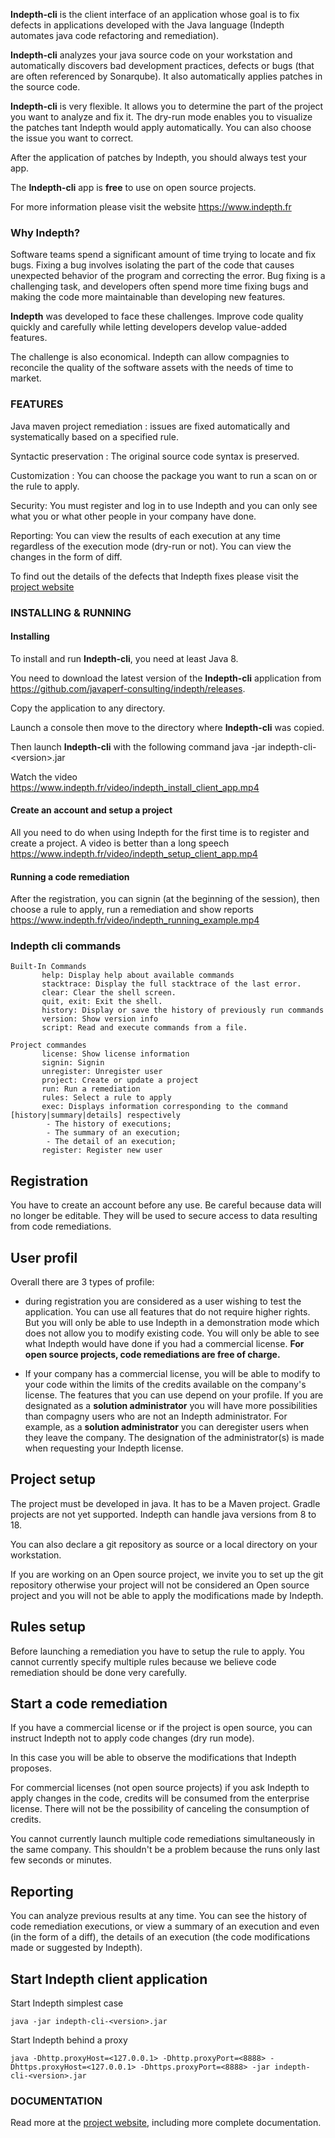 


**Indepth-cli** is the client interface of an application whose goal is to fix defects in applications developed with the Java language (Indepth automates java code refactoring and remediation).

**Indepth-cli** analyzes your java source code on your workstation and automatically discovers bad development practices, defects or bugs (that are often referenced by Sonarqube). 
It also automatically applies patches in the source code.

**Indepth-cli** is very flexible. It allows you to determine the part of the project you want to analyze and fix it. 
The dry-run mode enables you to visualize the patches tant Indepth would apply automatically.
You can also choose the issue you want to correct.

After the application of patches by Indepth, you should always test your app.

The **Indepth-cli** app is **free** to use on open source projects.

For more information please visit the website https://www.indepth.fr

### Why Indepth?

Software teams spend a significant amount of time trying to locate and fix bugs. 
Fixing a bug involves isolating the part of the code that causes unexpected behavior of the program and correcting the error. 
Bug fixing is a challenging task, and developers often spend more time fixing bugs and making the code more maintainable than developing new features.

**Indepth** was developed to face these challenges. Improve code quality quickly and carefully while letting developers develop value-added features.

The challenge is also economical. Indepth  can allow compagnies to reconcile the quality of the software assets with the needs of time to market.

### FEATURES

Java maven project remediation : issues are fixed automatically and systematically based on a specified rule.

Syntactic preservation : The original source code syntax is preserved.

Customization : You can choose the package you want to run a scan on or the rule to apply.

Security: You must register and log in to use Indepth and you can only see what you or what other people in your company have done.

Reporting: You can view the results of each execution at any time regardless of the execution mode (dry-run or not). You can view the changes in the form of diff.

To find out the details of the defects that Indepth fixes please visit the [project website](http://indepth.fr/documentation.html)


### INSTALLING & RUNNING

#### Installing

To install and run **Indepth-cli**, you need at least Java 8.

You need to download the latest version of the **Indepth-cli** application from https://github.com/javaperf-consulting/indepth/releases.

Copy the application to any directory.

Launch a console then move to the directory where **Indepth-cli** was copied.

Then launch **Indepth-cli** with the following command java -jar indepth-cli-&lt;version&gt;.jar

Watch the video 
https://www.indepth.fr/video/indepth_install_client_app.mp4

#### Create an account and setup a project

All you need to do when using Indepth for the first time is to register and create a project. A video is better than a long speech https://www.indepth.fr/video/indepth_setup_client_app.mp4

#### Running a code remediation

After the registration, you can signin (at the beginning of the session), then choose a rule to apply, run a remediation and show reports https://www.indepth.fr/video/indepth_running_example.mp4

### Indepth cli commands

```
Built-In Commands
       help: Display help about available commands
       stacktrace: Display the full stacktrace of the last error.
       clear: Clear the shell screen.
       quit, exit: Exit the shell.
       history: Display or save the history of previously run commands
       version: Show version info
       script: Read and execute commands from a file.

Project commandes
       license: Show license information
       signin: Signin
       unregister: Unregister user
       project: Create or update a project
       run: Run a remediation
       rules: Select a rule to apply
       exec: Displays information corresponding to the command [history|summary|details] respectively
        - The history of executions;
        - The summary of an execution;
        - The detail of an execution;
       register: Register new user
```

## Registration

You have to create an account before any use. 
Be careful because data will no longer be editable. 
They will be used to secure access to data resulting from code remediations.

## User profil

Overall there are 3 types of profile:

- during registration you are considered as a user wishing to test the application. 
You can use all features that do not require higher rights. 
But you will only be able to use Indepth in a demonstration mode which does not allow you to modify existing code. 
You will only be able to see what Indepth would have done if you had a commercial license. 
**For open source projects, code remediations are free of charge.**

- If your company has a commercial license, you will be able to modify to your code within the limits of the credits available on the company's license.
The features that you can use depend on your profile. 
If you are designated as a **solution administrator** you will have more possibilities than compagny users who are not an Indepth administrator. 
For example, as a **solution administrator** you can deregister users when they leave the company.
The designation of the administrator(s) is made when requesting your Indepth license.

## Project setup

The project must be developed in java. 
It has to be a Maven project. Gradle projects are not yet supported. 
Indepth can handle java versions from 8 to 18. 

You can also declare a git repository as source or a local directory on your workstation. 

If you are working on an Open source project, we invite you to set up the git repository otherwise your project will not be considered an Open source project and you will not be able to apply the modifications made by Indepth.

## Rules setup

Before launching a remediation you have to setup the rule to apply. 
You cannot currently specify multiple rules because we believe code remediation should be done very carefully.

## Start a code remediation

If you have a commercial license or if the project is open source, you can instruct Indepth not to apply code changes (dry run mode). 

In this case you will be able to observe the modifications that Indepth proposes. 

For commercial licenses (not open source projects) if you ask Indepth to apply changes in the code, credits will be consumed from the enterprise license. 
There will not be the possibility of canceling the consumption of credits.

You cannot currently launch multiple code remediations simultaneously in the same company.
This shouldn't be a problem because the runs only last few seconds or minutes.

## Reporting

You can analyze previous results at any time.
You can see the history of code remediation executions, or view a summary of an execution and even (in the form of a diff), the details of an execution (the code modifications made or suggested by Indepth).


## Start Indepth client application

Start Indepth simplest case

```
java -jar indepth-cli-<version>.jar
```

Start Indepth behind a proxy

```
java -Dhttp.proxyHost=<127.0.0.1> -Dhttp.proxyPort=<8888> -Dhttps.proxyHost=<127.0.0.1> -Dhttps.proxyPort=<8888> -jar indepth-cli-<version>.jar
```

### DOCUMENTATION

Read more at the [project website](http://indepth.fr/documentation.html), including more complete documentation.
